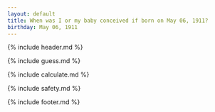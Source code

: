 ```yaml
---
layout: default
title: When was I or my baby conceived if born on May 06, 1911?
birthday: May 06, 1911
---
```


{% include header.md %}

{% include guess.md %}

{% include calculate.md %}

{% include safety.md %}

{% include footer.md %}




